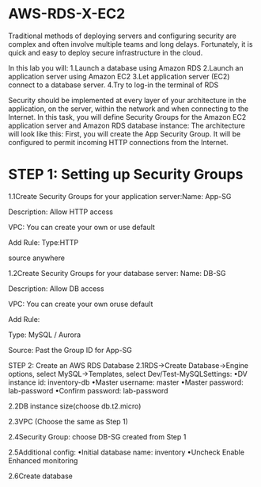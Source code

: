 # AWS-RDS-X-EC2


Traditional methods of deploying servers and configuring security are complex and often involve multiple teams and long delays. 
Fortunately, it is quick and easy to deploy secure infrastructure in the cloud.




In this lab you will:
1.Launch a database using Amazon RDS
2.Launch an application server using Amazon EC2
3.Let application server (EC2) connect to a database server.
4.Try to log-in the terminal of RDS


Security should be implemented at every layer of your architecture in the application, on the server, within the network and when connecting to the Internet.
In this task, you will define Security Groups for the Amazon EC2 application server and Amazon RDS database instance:
The architecture will look like this:
First, you will create the App Security Group. It will be configured to permit incoming HTTP connections from the Internet.

# STEP 1: Setting up Security Groups
1.1Create Security Groups for your application server:Name: App-SG

Description: Allow HTTP access

VPC: You can create your own or use default

Add Rule: Type:HTTP

source anywhere



1.2Create Security Groups for your database server:
Name: DB-SG

Description: Allow DB access

VPC: You can create your own oruse default

Add Rule: 

Type: MySQL / Aurora

Source: Past the Group ID for App-SG

STEP 2: Create an AWS RDS Database
2.1RDS→Create Database→Engine options, select MySQL→Templates, select Dev/Test-MySQLSettings:
•DV instance id: inventory-db
•Master username: master
•Master password: lab-password
•Confirm password: lab-password

2.2DB instance size(choose db.t2.micro)

2.3VPC (Choose the same as Step 1)

2.4Security Group: choose DB-SG created from Step 1

2.5Additional config:
•Initial database name: inventory
•Uncheck Enable Enhanced monitoring

2.6Create database
